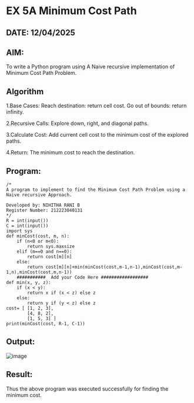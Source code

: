 # EX 5A Minimum Cost Path
## DATE: 12/04/2025
## AIM: 
To write a Python program using A Naive recursive implementation of Minimum Cost Path Problem.




## Algorithm
1.Base Cases: Reach destination: return cell cost. Go out of bounds: return infinity.

2.Recursive Calls: Explore down, right, and diagonal paths.

3.Calculate Cost: Add current cell cost to the minimum cost of the explored paths.

4.Return: The minimum cost to reach the destination. 
   

## Program:
```
/*
A program to implement to find the Minimum Cost Path Problem using a  Naive recursive Approach.

Developed by: NIHITHA RANI B
Register Number: 212223040131
*/
R = int(input())
C = int(input())
import sys
def minCost(cost, m, n):
    if (n<0 or m<0):
        return sys.maxsize
    elif (m==0 and n==0):
        return cost[m][n]
    else:
        return cost[m][n]+min(minCost(cost,m-1,n-1),minCost(cost,m-1,n),minCost(cost,m,n-1))
    ###########  Add your Code Here ##################
def min(x, y, z):
    if (x < y):
        return x if (x < z) else z
    else:
        return y if (y < z) else z
cost= [ [1, 2, 3],
        [4, 8, 2],
        [1, 5, 3] ]
print(minCost(cost, R-1, C-1))
```

## Output:

![image](https://github.com/user-attachments/assets/9b40aef1-3b61-4881-9e0e-16894a5a4f37)


## Result:
Thus the above program was executed successfully for finding the minimum cost.
